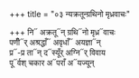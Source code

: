 +++
title = "०३ न्यक्रतून्ग्रथिनो मृध्रवाचः"

+++
नि᳓ अक्रतू᳓न् ग्रथि᳓नो मृध्र᳓वाचः  
पणीँ᳓र् अश्रद्धाँ᳓ अवृधाँ᳓ अयज्ञा᳓न्  
प्र᳓-प्र ता᳓न् द᳓स्यूँर् अग्नि᳓र् विवाय  
पू᳓र्वश् चकार अ᳓पराँ अ᳓यज्यून्